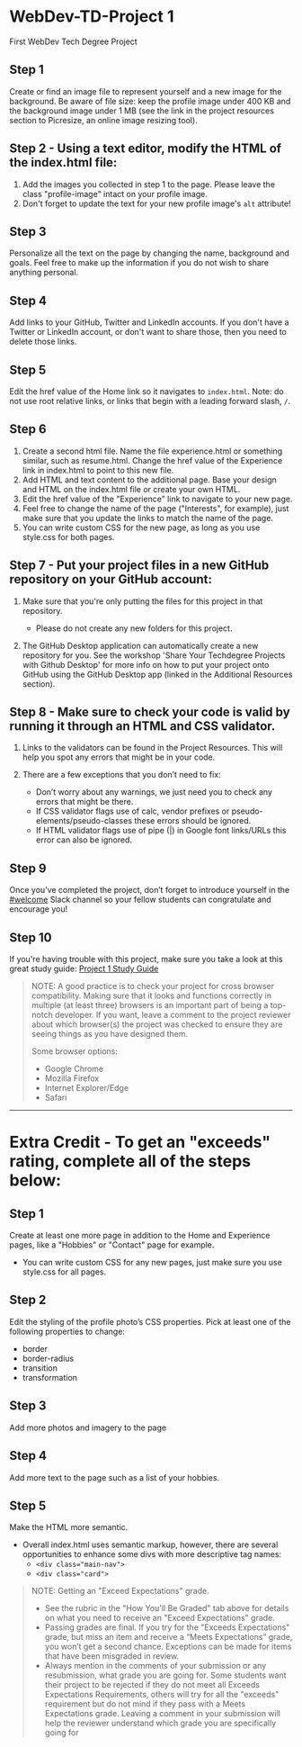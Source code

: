 # WebDev-TD-Project 1

First WebDev Tech Degree Project

## Step 1

Create or find an image file to represent yourself and a new image for the background. Be aware of file size: keep the profile image under 400 KB and the background image under 1 MB (see the link in the project resources section to Picresize, an online image resizing tool).

## Step 2 - Using a text editor, modify the HTML of the index.html file:

1. Add the images you collected in step 1 to the page. Please leave the class "profile-image" intact on your profile image.
2. Don't forget to update the text for your new profile image's `alt` attribute!

## Step 3

Personalize all the text on the page by changing the name, background and goals. Feel free to make up the information if you do not wish to share anything personal.

## Step 4

Add links to your GitHub, Twitter and LinkedIn accounts. If you don't have a Twitter or LinkedIn account, or don't want to share those, then you need to delete those links.

## Step 5

Edit the href value of the Home link so it navigates to `index.html`. Note: do not use root relative links, or links that begin with a leading forward slash, `/`.

## Step 6

1. Create a second html file. Name the file experience.html or something similar, such as resume.html. Change the href value of the Experience link in index.html to point to this new file.
2. Add HTML and text content to the additional page. Base your design and HTML on the index.html file or create your own HTML.
3. Edit the href value of the "Experience" link to navigate to your new page.
4. Feel free to change the name of the page ("Interests", for example), just make sure that you update the links to match the name of the page.
5. You can write custom CSS for the new page, as long as you use style.css for both pages.

## Step 7 - Put your project files in a new GitHub repository on your GitHub account:

1. Make sure that you're only putting the files for this project in that repository.

   - Please do not create any new folders for this project.

2. The GitHub Desktop application can automatically create a new repository for you. See the workshop 'Share Your Techdegree Projects with Github Desktop' for more info on how to put your project onto GitHub using the GitHub Desktop app (linked in the Additional Resources section).

## Step 8 - Make sure to check your code is valid by running it through an HTML and CSS validator.

1. Links to the validators can be found in the Project Resources. This will help you spot any errors that might be in your code.
2. There are a few exceptions that you don’t need to fix:

   - Don’t worry about any warnings, we just need you to check any errors that might be there.
   - If CSS validator flags use of calc, vendor prefixes or pseudo-elements/pseudo-classes these errors should be ignored.
   - If HTML validator flags use of pipe (|) in Google font links/URLs this error can also be ignored.

## Step 9

Once you’ve completed the project, don’t forget to introduce yourself in the [#welcome](#) Slack channel so your fellow students can congratulate and encourage you!

## Step 10

If you're having trouble with this project, make sure you take a look at this great study guide: [Project 1 Study Guide](https://teamtreehouse.com/library/project-1-study-guide)

> NOTE: A good practice is to check your project for cross browser compatibility. Making sure that it looks and functions correctly in multiple (at least three) browsers is an important part of being a top-notch developer. If you want, leave a comment to the project reviewer about which browser(s) the project was checked to ensure they are seeing things as you have designed them.
>
> Some browser options:
>
> - Google Chrome
> - Mozilla Firefox
> - Internet Explorer/Edge
> - Safari

---

# Extra Credit - To get an "exceeds" rating, complete all of the steps below:

## Step 1

Create at least one more page in addition to the Home and Experience pages, like a "Hobbies" or "Contact" page for example.

- You can write custom CSS for any new pages, just make sure you use style.css for all pages.

## Step 2

Edit the styling of the profile photo’s CSS properties. Pick at least one of the following properties to change:

- border
- border-radius
- transition
- transformation

## Step 3

Add more photos and imagery to the page

## Step 4

Add more text to the page such as a list of your hobbies.

## Step 5

Make the HTML more semantic.

- Overall index.html uses semantic markup, however, there are several opportunities to enhance some divs with more descriptive tag names:
  - `<div class="main-nav">`
  - `<div class="card">`

> NOTE: Getting an "Exceed Expectations" grade.
>
> - See the rubric in the "How You'll Be Graded" tab above for details on what you need to receive an "Exceed Expectations" grade.
> - Passing grades are final. If you try for the "Exceeds Expectations" grade, but miss an item and receive a “Meets Expectations” grade, you won’t get a second chance. Exceptions can be made for items that have been misgraded in review.
> - Always mention in the comments of your submission or any resubmission, what grade you are going for. Some students want their project to be rejected if they do not meet all Exceeds Expectations Requirements, others will try for all the "exceeds" requirement but do not mind if they pass with a Meets Expectations grade. Leaving a comment in your submission will help the reviewer understand which grade you are specifically going for
